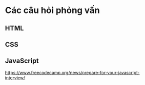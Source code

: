 # Các câu hỏi phỏng vấn

## HTML

## CSS

## JavaScript
https://www.freecodecamp.org/news/prepare-for-your-javascript-interview/